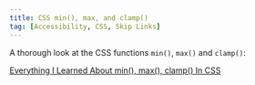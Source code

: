 ```yaml
---
title: CSS min(), max, and clamp()
tag: [Accessibility, CSS, Skip Links]
---
```

A thorough look at the CSS functions `min()`, `max()` and `clamp()`:

[Everything I Learned About min(), max(), clamp() In CSS](https://ishadeed.com/article/css-min-max-clamp)
